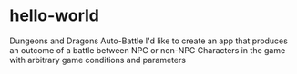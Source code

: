 # hello-world
Dungeons and Dragons Auto-Battle
I'd like to create an app that produces an outcome of a battle between NPC or non-NPC Characters in the game
with arbitrary game conditions and parameters
